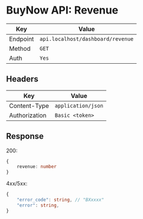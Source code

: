# BuyNow API: Revenue

| Key      | Value                             |
| -------- | --------------------------------- |
| Endpoint | `api.localhost/dashboard/revenue` |
| Method   | `GET`                             |
| Auth     | `Yes`                             |

## Headers

| Key           | Value              |
| ------------- | ------------------ |
| Content-Type  | `application/json` |
| Authorization | `Basic <token>`    |

## Response

200:

```ts
{
    revenue: number
}
```

4xx/5xx:

```ts
{   
    "error_code": string, // "BXxxxx"
    "error": string,
}
```
